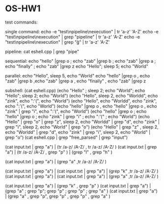 # OS-HW1
test commands:

single command:
echo -e "test\npipeline\nexecution" | tr 'a-z' 'A-Z'
echo -e "test\npipeline\nexecution" | grep "pipeline" | tr 'a-z' 'A-Z'
echo -e "test\npipeline\nexecution" | grep "ğ" | tr 'a-z' 'A-Z'

pipeline:
cat eshell.cpp | grep "pipe"

sequential:
echo "hello" |grep o ; echo "zab" |grep b ; echo "zab" |grep a ; echo "finally" ; echo "zab" |grep z
echo "Hello"; sleep 5; echo "World"

parallel:
echo "Hello", sleep 5, echo "World"
echo "hello" |grep o , echo "zab" |grep b ,echo "zab" |grep a , echo "finally" , echo "zab" |grep z

subshell:
(cat eshell.cpp)
(echo "Hello" ; sleep 2; echo "World"; echo "Hello"; sleep 2; echo "World")
(echo "Hello", sleep 2, echo "Worldd", echo "zink", echo ":'(", echo "World")
(echo "Hello", echo "Worldd", echo "zink", echo ":'(", echo "World")
(echo "hello" |grep o , echo "hello" |grep o , echo "zink" | grep "i", echo ":'(", echo "World")
(echo "hello" |grep o ; echo "hello" |grep o ; echo "zink" | grep "i" ; echo ":'(" ; echo "World")
(echo "Hello" | grep "o" | grep "z", sleep 2, echo "Worldd" | grep "d", echo "zink" | grep "i", sleep 2, echo "World" | grep "o")
(echo "Hello" | grep "z" , sleep 2, echo "Worldd" | grep "d", echo "zink" | grep "i", sleep 2, echo "World" | grep "o")
(cat eshell.cpp | grep "free_parsed" | grep "input")

(cat input.txt | grep "a") | (tr /a-z/ /A-Z/ , tr /a-z/ /A-Z/ )
(cat input.txt | grep "a") | (tr /a-z/ /A-Z/ , grep "p" ) | (grep "l" , grep "h" )

(cat input.txt | grep "a") | (grep "a" ,tr /a-z/ /A-Z/ )

(cat input.txt | grep "a") | (cat input.txt | grep "a") | (grep "k" ,tr /a-z/ /A-Z/ )
(cat input.txt | grep "a") | (cat input.txt | grep "a") | (grep "a" ,tr /a-z/ /A-Z/ )

(cat input.txt | grep "a") | (grep "k" , grep "p" )
(cat input.txt | grep "a") | (grep "a" ; grep "p"; grep "p" ; grep "p" ; grep "a" )
(cat input.txt | grep "a") | (grep "a" , grep "p", grep "p" , grep "p" , grep "a" )
